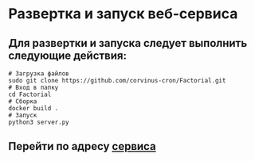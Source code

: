 #  Развертка и запуск веб-сервиса
## Для развертки и запуска следует выполнить следующие действия:
```shell script
# Загрузка файлов
sudo git clone https://github.com/corvinus-cron/Factorial.git
# Вход в папку
cd Factorial
# Сборка
docker build .
# Запуск
python3 server.py
```
## Перейти по адресу [сервиса](http://127.0.0.1:5000/)
